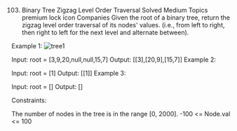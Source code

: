 103. Binary Tree Zigzag Level Order Traversal
Solved
Medium
Topics
premium lock icon
Companies
Given the root of a binary tree, return the zigzag level order traversal of its nodes' values. (i.e., from left to right, then right to left for the next level and alternate between).

 

Example 1:
![tree1](https://github.com/user-attachments/assets/ce686124-8fd1-4c12-84f5-f125c74cacfc)


Input: root = [3,9,20,null,null,15,7]
Output: [[3],[20,9],[15,7]]
Example 2:

Input: root = [1]
Output: [[1]]
Example 3:

Input: root = []
Output: []
 

Constraints:

The number of nodes in the tree is in the range [0, 2000].
-100 <= Node.val <= 100
